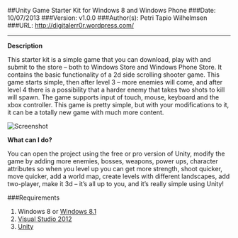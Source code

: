 ##Unity Game Starter Kit for Windows 8 and Windows Phone
###Date: 10/07/2013
###Version: v1.0.0
###Author(s): Petri Tapio Wilhelmsen
###URL: http://digitalerr0r.wordpress.com/

----------
**Description**

This starter kit is a simple game that you can download, play with and submit to the store – both to Windows Store and Windows Phone Store. It contains the basic functionality of a 2d side scrolling shooter game. This game starts simple, then after level 3 – more enemies will come, and after level 4 there is a possibility that a harder enemy that takes two shots to kill will spawn. The game supports input of touch, mouse, keyboard and the xbox controller. This game is pretty simple, but with your modifications to it, it can be a totally new game with much more content.

![Screenshot][1]

**What can I do?**

You can open the project using the free or pro version of Unity, modify the game by adding more enemies, bosses, weapons, power ups, character attributes so when you level up you can get more strength, shoot quicker, move quicker, add a world map, create levels with different landscapes, add two-player, make it 3d – it’s all up to you, and it’s really simple using Unity!


###Requirements

 1. Windows 8 or [Windows 8.1][2]
 2. [Visual Studio 2012][3] 
 3. [Unity][4]


  [1]: https://raw.github.com/wingamekits/SteamLandsUnity/master/SteamLAndsScreenShot.png
  [2]: http://msdn.microsoft.com/en-US/windows/apps/br229516
  [3]: http://msdn.microsoft.com/en-us/dn369242
  [4]: http://unity3d.com/